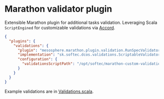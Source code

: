 # Marathon validator plugin

Extensible Marathon plugin for additional tasks validation. Leveraging Scala `ScriptEngined` for customizable validations via [Accord](http://wix.github.io/accord/). 

```json
{
  "plugins": {
    "validations": {
      "plugin": "mesosphere.marathon.plugin.validation.RunSpecValidator",
      "implementation": "sk.softec.dcos.validations.ScriptableValidator",
      "configuration": {
        "validationsScriptPath": "/opt/softec/marathon-custom-validations.scala"
      }
    }
  }
} 
```

Example validations are in [Validations.scala](src/test/scala/sk/softec/dcos/validations/example/Validations.scala).